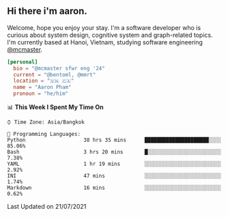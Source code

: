 <h2><b>Hi there i'm aaron. </b></h2>

Welcome, hope you enjoy your stay. I'm a software developer who is curious about system design, cognitive system and graph-related topics. I'm currently based at Hanoi, Vietnam, studying software engineering [@mcmaster](https://www.mcmaster.ca/).

```toml
[personal]
  bio = "@mcmaster sfwr eng '24"
  current = "@bentoml, @mmrt"
  location = "🇻🇳 🇨🇦"
  name = "Aaron Pham"
  pronoun = "he/him"
```
<!--<img src="https://github-readme-stats.vercel.app/api?username=aarnphm&show_icons=true&count_private=true&theme=dark" height="170"/>-->
<!--<img src="https://github-readme-stats.vercel.app/api/top-langs/?username=aarnphm&layout=compact&hide=css&theme=dark" height="170" />-->

<!--START_SECTION:waka-->
📊 **This Week I Spent My Time On** 

```text
⌚︎ Time Zone: Asia/Bangkok

💬 Programming Languages: 
Python                   38 hrs 35 mins      █████████████████████░░░░   85.06% 
Bash                     3 hrs 20 mins       █░░░░░░░░░░░░░░░░░░░░░░░░   7.38% 
YAML                     1 hr 19 mins        ░░░░░░░░░░░░░░░░░░░░░░░░░   2.92% 
INI                      47 mins             ░░░░░░░░░░░░░░░░░░░░░░░░░   1.74% 
Markdown                 16 mins             ░░░░░░░░░░░░░░░░░░░░░░░░░   0.62%

```


 Last Updated on 21/07/2021
<!--END_SECTION:waka-->
